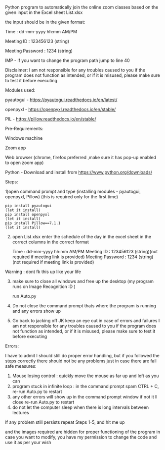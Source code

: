 Python program to automatically join the online zoom classes 
based on the given input in the Excel sheet List.xlsx

the input should be in the given format:

Time : dd-mm-yyyy hh:mm AM/PM

Meeting ID : 123456123 (string)

Meeting Password : 1234 (string)

IMP - If you want to change the program path jump to line 40

Disclaimer:
I am not responsible for any troubles caused to you
if the program does not function as intended, or if it is misused,
please make sure to test it before executing

Modules used:

pyautogui - https://pyautogui.readthedocs.io/en/latest/

openpyxl - https://openpyxl.readthedocs.io/en/stable/

PIL - https://pillow.readthedocs.io/en/stable/


Pre-Requirements:

Windows machine

Zoom app

Web browser (chrome, firefox preferred ,make sure it has pop-up enabled to open zoom app)

Python - Download and install from https://www.python.org/downloads/

Steps:

1)open command prompt and type (installing modules - pyautogui, openpyxl, Pillow) (this is required only for the first time)

	pip install pyautogui
	(let it install)
	pip install openpyxl
	(let it install)
	pip install Pillow==7.1.1
	(let it install)


2) open List.xlsx
enter the schedule of the day in the excel sheet
 in the correct columns in the correct format
 
	Time : dd-mm-yyyy hh:mm AM/PM
	Meeting ID : 123456123 (string)(not required if meeting link is provided)
	Meeting Password : 1234 (string)(not required if meeting link is provided)

Warning : dont fk this up like your life

3) make sure to close all windows and free up the desktop
(my program runs on Image Recognition :D )

	run Auto.py
	
4) Do not close the command prompt thats where the program is running 
	and any errors show up
5) Go back to jacking off JK keep an eye out in case of errors and failures
	I am not responsible for any troubles caused to you
	if the program does not function as intended, or if it is misused,
	please make sure to test it before executing
	
Errors:

I have to admit I should still do proper error handling, but if you followed the steps 
correctly there should not be any problems
just in case there are fail safe measures:

1) Mouse losing control : quickly move the mouse as far up and left as you can
2) program stuck in infinite loop : in the command prompt spam CTRL + C, re-run Auto.py to restart
3) any other errors will show up in the command prompt window if not it ll close re-run Auto.py to restart
4) do not let the computer sleep when there is long intervals between lectures

If any problem still persists repeat Steps 1-5, and hit me up

and the images required are hidden for proper functioning of the program in case you want to modify,
you have my permission to change the code and use it as per your wish

